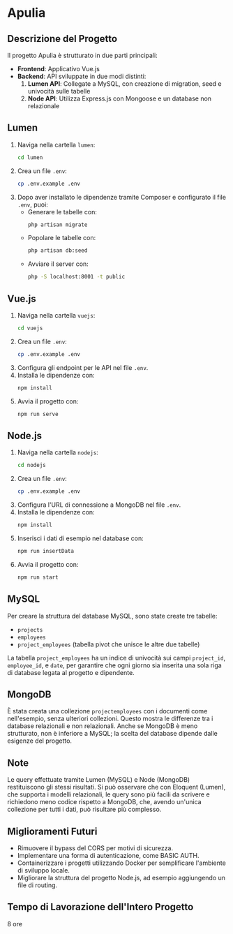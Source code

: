 # Apulia

## Descrizione del Progetto

Il progetto Apulia è strutturato in due parti principali:
- **Frontend**: Applicativo Vue.js
- **Backend**: API sviluppate in due modi distinti:
  1. **Lumen API**: Collegate a MySQL, con creazione di migration, seed e univocità sulle tabelle
  2. **Node API**: Utilizza Express.js con Mongoose e un database non relazionale

## Lumen

1. Naviga nella cartella `lumen`:
    ```bash
    cd lumen
    ```
2. Crea un file `.env`:
    ```bash
    cp .env.example .env
    ```
3. Dopo aver installato le dipendenze tramite Composer e configurato il file `.env`, puoi:
    - Generare le tabelle con:
      ```bash
      php artisan migrate
      ```
    - Popolare le tabelle con:
      ```bash
      php artisan db:seed
      ```
    - Avviare il server con:
      ```bash
      php -S localhost:8001 -t public
      ```

## Vue.js

1. Naviga nella cartella `vuejs`:
    ```bash
    cd vuejs
    ```
2. Crea un file `.env`:
    ```bash
    cp .env.example .env
    ```
3. Configura gli endpoint per le API nel file `.env`.
4. Installa le dipendenze con:
    ```bash
    npm install
    ```
5. Avvia il progetto con:
    ```bash
    npm run serve
    ```

## Node.js

1. Naviga nella cartella `nodejs`:
    ```bash
    cd nodejs
    ```
2. Crea un file `.env`:
    ```bash
    cp .env.example .env
    ```
3. Configura l'URL di connessione a MongoDB nel file `.env`.
4. Installa le dipendenze con:
    ```bash
    npm install
    ```
5. Inserisci i dati di esempio nel database con:
    ```bash
    npm run insertData
    ```
6. Avvia il progetto con:
    ```bash
    npm run start
    ```

## MySQL

Per creare la struttura del database MySQL, sono state create tre tabelle:
- `projects`
- `employees`
- `project_employees` (tabella pivot che unisce le altre due tabelle)

La tabella `project_employees` ha un indice di univocità sui campi `project_id`, `employee_id`, e `date`, per garantire che ogni giorno sia inserita una sola riga di database legata al progetto e dipendente.

## MongoDB

È stata creata una collezione `projectemployees` con i documenti come nell'esempio, senza ulteriori collezioni. Questo mostra le differenze tra i database relazionali e non relazionali. Anche se MongoDB è meno strutturato, non è inferiore a MySQL; la scelta del database dipende dalle esigenze del progetto.

## Note

Le query effettuate tramite Lumen (MySQL) e Node (MongoDB) restituiscono gli stessi risultati. Si può osservare che con Eloquent (Lumen), che supporta i modelli relazionali, le query sono più facili da scrivere e richiedono meno codice rispetto a MongoDB, che, avendo un'unica collezione per tutti i dati, può risultare più complesso.

## Miglioramenti Futuri

- Rimuovere il bypass del CORS per motivi di sicurezza.
- Implementare una forma di autenticazione, come BASIC AUTH.
- Containerizzare i progetti utilizzando Docker per semplificare l'ambiente di sviluppo locale.
- Migliorare la struttura del progetto Node.js, ad esempio aggiungendo un file di routing.

## Tempo di Lavorazione dell'Intero Progetto

8 ore
